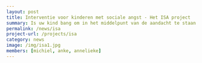 ```yaml
---
layout: post
title: Interventie voor kinderen met sociale angst - Het ISA project
summary: Is uw kind bang om in het middelpunt van de aandacht te staan of stom gevonden te worden door anderen? Vermijdt uw kind sociale situaties of voelt uw kind zich enorm ongelukkig wanneer hij/zij het moet doorstaan? Dan is het ISA programma misschien wel iets voor jullie.  <a href="/projects/isa"> Lees verder </a>
permalink: /news/isa
project-url: /projects/isa
category: news
image: /img/isa1.jpg
members: [michiel, anke, annelieke]
---
```

